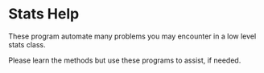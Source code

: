 

#  Stats Help

These program automate many problems you may encounter in a low level stats class.

Please learn the methods but use these programs to assist, if needed.
